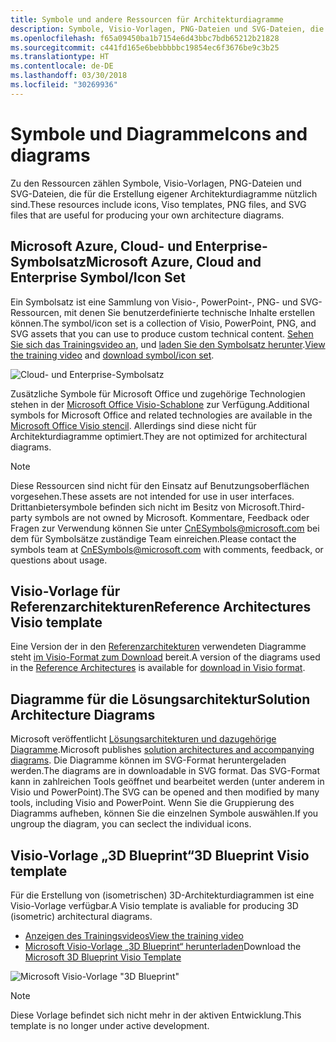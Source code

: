 ```yaml
---
title: Symbole und andere Ressourcen für Architekturdiagramme
description: Symbole, Visio-Vorlagen, PNG-Dateien und SVG-Dateien, die für die Erstellung eigener Architekturdiagramme nützlich sind
ms.openlocfilehash: f65a09450ba1b7154e6d43bbc7bdb65212b21828
ms.sourcegitcommit: c441fd165e6bebbbbbc19854ec6f3676be9c3b25
ms.translationtype: HT
ms.contentlocale: de-DE
ms.lasthandoff: 03/30/2018
ms.locfileid: "30269936"
---
```

# <a name="icons-and-diagrams"></a><span data-ttu-id="9469e-103">Symbole und Diagramme</span><span class="sxs-lookup"><span data-stu-id="9469e-103">Icons and diagrams</span></span>

<span data-ttu-id="9469e-104">Zu den Ressourcen zählen Symbole, Visio-Vorlagen, PNG-Dateien und SVG-Dateien, die für die Erstellung eigener Architekturdiagramme nützlich sind.</span><span class="sxs-lookup"><span data-stu-id="9469e-104">These resources include icons, Viso templates, PNG files, and SVG files that are useful for producing your own architecture diagrams.</span></span>

## <a name="microsoft-azure-cloud-and-enterprise-symbolicon-set"></a><span data-ttu-id="9469e-105">Microsoft Azure, Cloud- und Enterprise-Symbolsatz</span><span class="sxs-lookup"><span data-stu-id="9469e-105">Microsoft Azure, Cloud and Enterprise Symbol/Icon Set</span></span>

<span data-ttu-id="9469e-106">Ein Symbolsatz ist eine Sammlung von Visio-, PowerPoint-, PNG- und SVG-Ressourcen, mit denen Sie benutzerdefinierte technische Inhalte erstellen können.</span><span class="sxs-lookup"><span data-stu-id="9469e-106">The symbol/icon set is a collection of Visio, PowerPoint, PNG, and SVG assets that you can use to produce custom technical content.</span></span>
<span data-ttu-id="9469e-107">[Sehen Sie sich das Trainingsvideo an](http://aka.ms/CnESymbolsVideo), und [laden Sie den Symbolsatz herunter](http://aka.ms/CnESymbols).</span><span class="sxs-lookup"><span data-stu-id="9469e-107">[View the training video](http://aka.ms/CnESymbolsVideo) and [download symbol/icon set](http://aka.ms/CnESymbols).</span></span> 

![Cloud- und Enterprise-Symbolsatz](./_images/CnESymbols.png)

<span data-ttu-id="9469e-109">Zusätzliche Symbole für Microsoft Office und zugehörige Technologien stehen in der [Microsoft Office Visio-Schablone](http://www.microsoft.com/download/details.aspx?id=35772) zur Verfügung.</span><span class="sxs-lookup"><span data-stu-id="9469e-109">Additional symbols for Microsoft Office and related technologies are available in the [Microsoft Office Visio stencil](http://www.microsoft.com/download/details.aspx?id=35772).</span></span> <span data-ttu-id="9469e-110">Allerdings sind diese nicht für Architekturdiagramme optimiert.</span><span class="sxs-lookup"><span data-stu-id="9469e-110">They are not optimized for architectural diagrams.</span></span>   

> [!NOTE]
> <span data-ttu-id="9469e-111">Diese Ressourcen sind nicht für den Einsatz auf Benutzungsoberflächen vorgesehen.</span><span class="sxs-lookup"><span data-stu-id="9469e-111">These assets are not intended for use in user interfaces.</span></span> <span data-ttu-id="9469e-112">Drittanbietersymbole befinden sich nicht im Besitz von Microsoft.</span><span class="sxs-lookup"><span data-stu-id="9469e-112">Third-party symbols are not owned by Microsoft.</span></span>
> <span data-ttu-id="9469e-113">Kommentare, Feedback oder Fragen zur Verwendung können Sie unter [CnESymbols@microsoft.com](mailto:CnESymbols@microsoft.com) bei dem für Symbolsätze zuständige Team einreichen.</span><span class="sxs-lookup"><span data-stu-id="9469e-113">Please contact the symbols team at [CnESymbols@microsoft.com](mailto:CnESymbols@microsoft.com) with comments, feedback, or questions about usage.</span></span>

## <a name="reference-architectures-visio-template"></a><span data-ttu-id="9469e-114">Visio-Vorlage für Referenzarchitekturen</span><span class="sxs-lookup"><span data-stu-id="9469e-114">Reference Architectures Visio template</span></span> 

<span data-ttu-id="9469e-115">Eine Version der in den [Referenzarchitekturen](../reference-architectures/index.md) verwendeten Diagramme steht [im Visio-Format zum Download](https://aka.ms/arch-diagrams) bereit.</span><span class="sxs-lookup"><span data-stu-id="9469e-115">A version of the diagrams used in the [Reference Architectures](../reference-architectures/index.md) is available for [download in Visio format](https://aka.ms/arch-diagrams).</span></span>

## <a name="solution-architecture-diagrams"></a><span data-ttu-id="9469e-116">Diagramme für die Lösungsarchitektur</span><span class="sxs-lookup"><span data-stu-id="9469e-116">Solution Architecture Diagrams</span></span>

<span data-ttu-id="9469e-117">Microsoft veröffentlicht [Lösungsarchitekturen und dazugehörige Diagramme](https://azure.microsoft.com/solutions/architecture/).</span><span class="sxs-lookup"><span data-stu-id="9469e-117">Microsoft publishes [solution architectures and accompanying diagrams](https://azure.microsoft.com/solutions/architecture/).</span></span> <span data-ttu-id="9469e-118">Die Diagramme können im SVG-Format heruntergeladen werden.</span><span class="sxs-lookup"><span data-stu-id="9469e-118">The diagrams are in downloadable in SVG format.</span></span> <span data-ttu-id="9469e-119">Das SVG-Format kann in zahlreichen Tools geöffnet und bearbeitet werden (unter anderem in Visio und PowerPoint).</span><span class="sxs-lookup"><span data-stu-id="9469e-119">The SVG can be opened and then modified by many tools, including Visio and PowerPoint.</span></span> <span data-ttu-id="9469e-120">Wenn Sie die Gruppierung des Diagramms aufheben, können Sie die einzelnen Symbole auswählen.</span><span class="sxs-lookup"><span data-stu-id="9469e-120">If you ungroup the diagram, you can seclect the individual icons.</span></span>   

## <a name="3d-blueprint-visio-template"></a><span data-ttu-id="9469e-121">Visio-Vorlage „3D Blueprint“</span><span class="sxs-lookup"><span data-stu-id="9469e-121">3D Blueprint Visio template</span></span>

<span data-ttu-id="9469e-122">Für die Erstellung von (isometrischen) 3D-Architekturdiagrammen ist eine Visio-Vorlage verfügbar.</span><span class="sxs-lookup"><span data-stu-id="9469e-122">A Visio template is avaliable for producing 3D (isometric) architectural diagrams.</span></span>

- [<span data-ttu-id="9469e-123">Anzeigen des Trainingsvideos</span><span class="sxs-lookup"><span data-stu-id="9469e-123">View the training video</span></span>](http://aka.ms/3dBlueprintTemplateVideo) 
- <span data-ttu-id="9469e-124">[Microsoft Visio-Vorlage „3D Blueprint“ herunterladen](http://aka.ms/3DBlueprintTemplate)</span><span class="sxs-lookup"><span data-stu-id="9469e-124">Download the [Microsoft 3D Blueprint Visio Template](http://aka.ms/3DBlueprintTemplate)</span></span>

![Microsoft Visio-Vorlage "3D Blueprint"](./_images/3DBlueprintVisioTemplate.png)

> [!NOTE]
> <span data-ttu-id="9469e-126">Diese Vorlage befindet sich nicht mehr in der aktiven Entwicklung.</span><span class="sxs-lookup"><span data-stu-id="9469e-126">This template is no longer under active development.</span></span>
